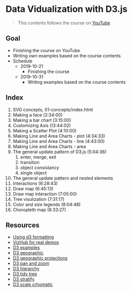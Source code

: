 # Data Vidualization with D3.js

> This contents follows the course on [YouTube](https://www.youtube.com/watch?v=_8V5o2UHG0E)

## Goal

- Finishing the course on YouTube
- Writing own examples based on the course contents
- Schedule
  - 2019-10-21
    - Finishing the course
  - 2019-10-31
    - Writing examples based on the course contents

## Index

1. SVG concepts, 01-concepts/index.html
2. Making a face (2:34:00)
3. Making a bar chart (3:15:00)
4. Customizing Axis ((3:44:02)
5. Making a Scatter Plot (4:10:00)
6. Making Line and Area Charts - plot (4:34:33)
7. Making Line and Area Charts - line (4:43:00)
8. Making Line and Area Charts - area
9. The general update pattern of D3.js (5:04:36)
   1. enter, merge, exit
   2. transition
   3. object consistancy
   4. single object
10. The general update pattern and nested elements
11. Interactions (6:28:43)
12. Draw map (6:45:13)
13. Draw map interaction (7:05:00)
14. Tree visulization (7:31:17)
15. Color and size legends (8:04:48)
16. Choropleth map (8:33:27)

## Resources

- [Using d3 formatting](http://bl.ocks.org/zanarmstrong/05c1e95bf7aa16c4768e)
- [VizHub for real demos](https://vizhub.com/)
- [D3 examples](https://blockbuilder.org/search)
- [D3 geographic](https://github.com/d3/d3-geo)
- [D3 geographic projections](https://github.com/d3/d3-geo-projection)
- [D3 pan and zoom](https://github.com/d3/d3-zoom)
- [D3 hierarchy](https://github.com/d3/d3-hierarchy)
- [D3 tidy tree](https://observablehq.com/@d3/tidy-tree)
- [D3 stratify](https://observablehq.com/@d3/d3-stratify)
- [D3 scale crhomatic](https://github.com/d3/d3-scale-chromatic)

